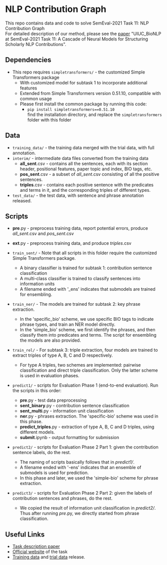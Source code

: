 # NLP Contribution Graph
This repo contains data and code to solve SemEval-2021 Task 11: NLP Contribution Graph\
For detailed description of our method, please see the [paper](https://arxiv.org/abs/2105.05435/) "UIUC_BioNLP at SemEval-2021 Task 11: A Cascade of Neural Models for Structuring Scholarly NLP Contributions".

## Dependencies
* This repo requires <code>simpletransformers/</code> - the customized Simple Transformers package 
  * With customized model for subtask 1 to incorporate additional features
  * Extended from Simple Transformers version 0.51.10, compatible with common usage
  * Please first install the common package by running this code:
    * <code>pip install simpletransformers==0.51.10</code>\
    find the installation directory, and replace the <code>simpletransformers</code> folder with this folder

## Data
* <code>training_data/</code> - the training data merged with the trial data, with full annotation.
* <code>interim/</code> - intermediate data files converted from the training data
  * **all_sent**.csv - contains all the sentences, each with its section header, positional features, paper topic and index, BIO tags, etc.
  * **pos_sent**.csv - a subset of *all_sent*.csv consisting of all the positive sentences.
  * **triples**.csv - contains each positive sentence with the predicates and terms in it, and the corresponding triples of different types.
* <code>test_data/</code> - the test data, with sentence and phrase annotation released.

## Scripts
* **pre**.py - preprocess training data, report potential errors, produce *all_sent*.csv and *pos_sent*.csv
* **ext**.py - preprocess training data, and produce *triples*.csv

* <code>train_sent/</code> - Note that all scripts in this folder require the customized Simple Transformers package.
  * A binary classifier is trained for subtask 1: contribution sentence classification
  * A multi-class classifier is trained to classify sentences into information units
  * A filename ended with '_ens' indicates that submodels are trained for ensembling.

* <code>train_ner/</code> - The models are trained for subtask 2: key phrase extraction. 
  * In the 'specific_bio' scheme, we use specific BIO tags to indicate phrase types, and train an NER model directly.
  * In the 'simple_bio' scheme, we first identify the phrases, and then classify them into predicates and terms. The script for ensembling the models are also provided.

* <code>train_rel/</code> - For subtask 3: triple extraction\, four models are trained to extract triples of type A, B, C and D respectively. 
  * For type A triples, two schemes are implemented: pairwise classification and direct triple classification. Only the latter scheme is used in evaluation phases.

* <code>predict1/</code> - scripts for Evaluation Phase 1 (end-to-end evaluation). Run the scripts in this order:
  * **pre**.py - test data preprocessing
  * **sent_binary**.py - contribution sentence classification
  * **sent_multi**.py - information unit classification
  * **ner**.py - phrases extraction. The 'specific-bio' scheme was used in this phase.
  * **predict_triples**.py - extraction of type A, B, C and D triples, using different models.
  * **submit**.ipynb - output formatting for submission
* <code>predict2/</code> - scripts for Evaluation Phase 2 Part 1: given the contribution sentence labels, do the rest.
  * The naming of scripts basically follows that in *predict1/*. 
  * A filename ended with '-ens' indicates that an ensemble of submodels is used for prediction.
  * In this phase and later, we used the 'simple-bio' scheme for phrase extraction.
* <code>predict3/</code> - scripts for Evaluation Phase 2 Part 2: given the labels of contribution sentences and phrases, do the rest.
  * We copied the result of information unit classification in *predict2/*. Thus after running *pre*.py, we directly started from phrase classification.

## Useful Links
* [Task description paper](https://arxiv.org/abs/2106.07385)
* [Official website](https://ncg-task.github.io/) of the task
* [Training data](https://github.com/ncg-task/training-data) and [trial data](https://github.com/ncg-task/trial-data) release.
